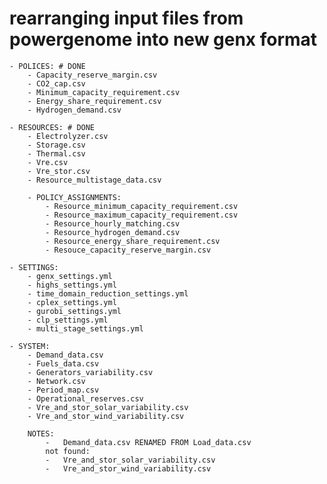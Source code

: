 # rearranging input files from powergenome into new genx format
    - POLICES: # DONE
        - Capacity_reserve_margin.csv
        - CO2_cap.csv
        - Minimum_capacity_requirement.csv
        - Energy_share_requirement.csv
        - Hydrogen_demand.csv
        
    - RESOURCES: # DONE
        - Electrolyzer.csv
        - Storage.csv
        - Thermal.csv
        - Vre.csv
        - Vre_stor.csv
        - Resource_multistage_data.csv

        - POLICY_ASSIGNMENTS:
            - Resource_minimum_capacity_requirement.csv
            - Resource_maximum_capacity_requirement.csv
            - Resource_hourly_matching.csv
            - Resource_hydrogen_demand.csv
            - Resource_energy_share_requirement.csv
            - Resouce_capacity_reserve_margin.csv

    - SETTINGS:
        - genx_settings.yml
        - highs_settings.yml
        - time_domain_reduction_settings.yml
        - cplex_settings.yml
        - gurobi_settings.yml
        - clp_settings.yml
        - multi_stage_settings.yml

    - SYSTEM: 
        - Demand_data.csv
        - Fuels_data.csv
        - Generators_variability.csv
        - Network.csv
        - Period_map.csv
        - Operational_reserves.csv
        - Vre_and_stor_solar_variability.csv
        - Vre_and_stor_wind_variability.csv

        NOTES:
            -   Demand_data.csv RENAMED FROM Load_data.csv 
            not found:
            -   Vre_and_stor_solar_variability.csv
            -   Vre_and_stor_wind_variability.csv